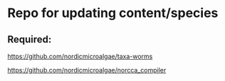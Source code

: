# Repo for updating content/species

## Required:

https://github.com/nordicmicroalgae/taxa-worms

https://github.com/nordicmicroalgae/norcca_compiler
